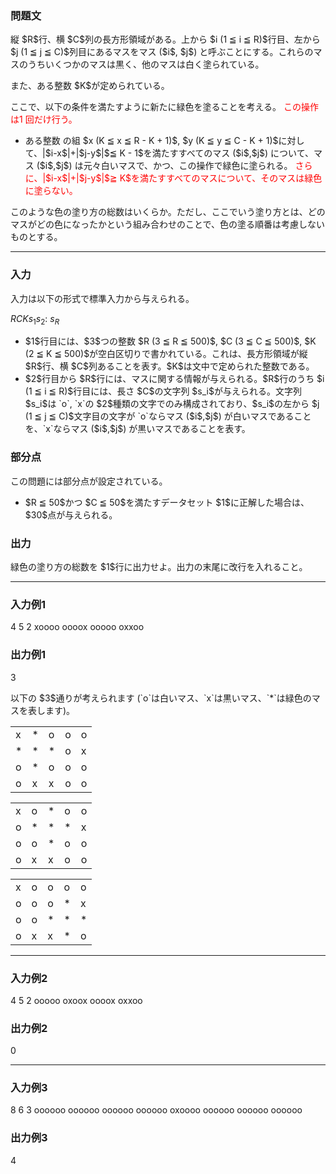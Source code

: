 
<div>

<div>

<div>

<section>

### **問題文**

<p>
縦 $R$行、横 $C$列の長方形領域がある。上から $i (1 ≦ i ≦ R)$行目、左から $j (1 ≦ j ≦ C)$列目にあるマスをマス ($i$, $j$) と呼ぶことにする。これらのマスのうちいくつかのマスは黒く、他のマスは白く塗られている。
</p>

<p>
また、ある整数 $K$が定められている。
</p>

<p>
ここで、以下の条件を満たすように新たに緑色を塗ることを考える。
<font color="red">この操作は1 回だけ行う。</font>

</p>

<ul>

<li>
ある整数 の組 $x (K ≦ x ≦ R - K + 1)$, $y (K ≦ y ≦ C - K + 1)$に対して、|$i-x$|+|$j-y$|$≦ K - 1$を満たすすべてのマス ($i$,$j$) について、マス ($i$,$j$) は元々白いマスで、かつ、この操作で緑色に塗られる。
<font color="red">さらに、|$i-x$|+|$j-y$|$≧ K$を満たすすべてのマスについて、そのマスは緑色に塗らない。</font>

</li>

</ul>

<p>
このような色の塗り方の総数はいくらか。ただし、ここでいう塗り方とは、どのマスがどの色になったかという組み合わせのことで、色の塗る順番は考慮しないものとする。
</p>

</section>

</div>

---

<div>

<div>

<section>

### **入力**

<p>
入力は以下の形式で標準入力から与えられる。
</p>

<div>

$R$$C$$K$$s_1$$s_2$:
$s_R$
</div>

<ul>

<li>
$1$行目には、$3$つの整数 $R (3 ≦ R ≦ 500)$, $C (3 ≦ C ≦ 500)$, $K (2 ≦ K ≦ 500)$が空白区切りで書かれている。これは、長方形領域が縦 $R$行、横 $C$列あることを表す。$K$は文中で定められた整数である。
</li>

<li>
$2$行目から $R$行には、マスに関する情報が与えられる。$R$行のうち $i (1 ≦ i ≦ R)$行目には、長さ $C$の文字列 $s_i$が与えられる。文字列 $s_i$は `o`, `x`の $2$種類の文字でのみ構成されており、$s_i$の左から $j (1 ≦ j ≦ C)$文字目の文字が `o`ならマス ($i$,$j$) が白いマスであることを、`x`ならマス ($i$,$j$) が黒いマスであることを表す。
</li>

</ul>

</section>

</div>

<div>

<section>

### **部分点**

<p>
この問題には部分点が設定されている。
</p>

<ul>

<li>
$R ≦ 50$かつ $C ≦ 50$を満たすデータセット $1$に正解した場合は、$30$点が与えられる。
</li>

</ul>

</section>

</div>

<div>

<section>

### **出力**

<p>
緑色の塗り方の総数を $1$行に出力せよ。出力の末尾に改行を入れること。
</p>

</section>

</div>

</div>

---

<div>

<section>

### **入力例1**

<div>

4 5 2
xoooo
oooox
ooooo
oxxoo

</div>

</section>

</div>

<div>

<section>

### **出力例1**

<div>

3

</div>

<p>
以下の $3$通りが考えられます (`o`は白いマス、`x`は黒いマス、`*`は緑色のマスを表します)。
</p>

<table>

<tbody>

<tr>

<td>
x
</td>

<td>
*
</td>

<td>
o
</td>

<td>
o
</td>

<td>
o
</td>

</tr>

<tr>

<td>
*
</td>

<td>
*
</td>

<td>
*
</td>

<td>
o
</td>

<td>
x
</td>

</tr>

<tr>

<td>
o
</td>

<td>
*
</td>

<td>
o
</td>

<td>
o
</td>

<td>
o
</td>

</tr>

<tr>

<td>
o
</td>

<td>
x
</td>

<td>
x
</td>

<td>
o
</td>

<td>
o
</td>

</tr>

</tbody>

</table>

<p>

</p>

<table>

<tbody>

<tr>

<td>
x
</td>

<td>
o
</td>

<td>
*
</td>

<td>
o
</td>

<td>
o
</td>

</tr>

<tr>

<td>
o
</td>

<td>
*
</td>

<td>
*
</td>

<td>
*
</td>

<td>
x
</td>

</tr>

<tr>

<td>
o
</td>

<td>
o
</td>

<td>
*
</td>

<td>
o
</td>

<td>
o
</td>

</tr>

<tr>

<td>
o
</td>

<td>
x
</td>

<td>
x
</td>

<td>
o
</td>

<td>
o
</td>

</tr>

</tbody>

</table>

<p>

</p>

<table>

<tbody>

<tr>

<td>
x
</td>

<td>
o
</td>

<td>
o
</td>

<td>
o
</td>

<td>
o
</td>

</tr>

<tr>

<td>
o
</td>

<td>
o
</td>

<td>
o
</td>

<td>
*
</td>

<td>
x
</td>

</tr>

<tr>

<td>
o
</td>

<td>
o
</td>

<td>
*
</td>

<td>
*
</td>

<td>
*
</td>

</tr>

<tr>

<td>
o
</td>

<td>
x
</td>

<td>
x
</td>

<td>
*
</td>

<td>
o
</td>

</tr>

</tbody>

</table>

</section>

</div>

---

<div>

<section>

### **入力例2**

<div>

4 5 2
ooooo
oxoox
oooox
oxxoo

</div>

</section>

</div>

<div>

<section>

### **出力例2**

<div>

0

</div>

</section>

</div>

---

<div>

<section>

### **入力例3**

<div>

8 6 3
oooooo
oooooo
oooooo
oooooo
oxoooo
oooooo
oooooo
oooooo

</div>

</section>

</div>

<div>

<section>

### **出力例3**

<div>

4

</div>

</section>

</div>

</div>

</div>
